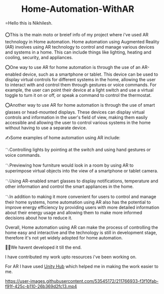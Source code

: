 # ‎ ‎ ‎ ‎ ‎ ‎ ‎ ‎ ‎ ‎ ‎ ‎ ‎ ‎ ‎ ‎ ‎ ‎ ‎ ‎ ‎ ‎ ‎ ‎  ‎ ‎ ‎ ‎ ‎‎ ‎ ‎ ‎ ‎ **Home-Automation-WithAR**
⭐Hello this is Nikhilesh.


⭕This is the main moto or breief info of my project where i've used AR technology in Home automation.
Home automation using Augmented Reality (AR) involves using AR technology to control and manage various devices and systems in a home. This can include things like lighting, heating and cooling, security, and appliances.

⭕One way to use AR for home automation is through the use of an AR-enabled device, such as a smartphone or tablet. This device can be used to display virtual controls for different systems in the home, allowing the user to interact with and control them through gestures or voice commands. For example, the user can point their device at a light switch and use a virtual toggle to turn it on or off, or speak a command to control the thermostat.

⭕Another way to use AR for home automation is through the use of smart glasses or head-mounted displays. These devices can display virtual controls and information in the user's field of view, making them easily accessible and allowing the user to control various systems in the home without having to use a separate device.

✍Some examples of home automation using AR include:

〽️Controlling lights by pointing at the switch and using hand gestures or voice commands.

〽️Previewing how furniture would look in a room by using AR to superimpose virtual objects into the view of a smartphone or tablet camera.

〽️Using AR-enabled smart glasses to display notifications, temperature and other information and control the smart appliances in the home.

〽️In addition to making it more convenient for users to control and manage their home systems, home automation using AR also has the potential to improve energy efficiency by providing users with more detailed information about their energy usage and allowing them to make more informed decisions about how to reduce it.

Overall, Home automation using AR can make the process of controlling the home easy and interactive and the technology is still in development stage, therefore it's not yet widely adopted for home automation.

📌📌We havent developed it till the end.

I have contributed my work upto resources i've been working on.

For AR I have used [Unity Hub](https://docs.unity3d.com/2020.1/Documentation/Manual/GettingStartedUnityHub.html)  which helped me in making the work easier to me.




https://user-images.githubusercontent.com/53545172/211766933-f3f10fab-f91f-425c-b110-26b369d2fc13.mp4

